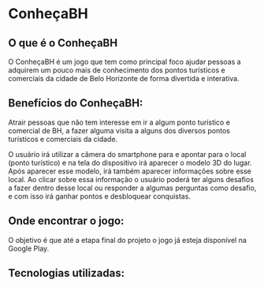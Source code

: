 # ConheçaBH


## O que é o ConheçaBH
O ConheçaBH é um jogo que tem como principal foco ajudar pessoas a adquirem um pouco mais de conhecimento dos pontos turísticos e comerciais da cidade de Belo Horizonte de forma divertida e interativa.

## Benefícios do ConheçaBH:
Atrair pessoas que não tem interesse em ir a algum ponto turístico e comercial de BH, a fazer alguma visita a alguns dos diversos pontos turísticos e comerciais da cidade.

O usuário irá utilizar a câmera do smartphone para e apontar para o local (ponto turístico) e na tela do dispositivo irá aparecer o modelo 3D do lugar. Após aparecer esse modelo, irá também aparecer informações sobre esse local. Ao clicar sobre essa informação o usuário poderá ter alguns desafios a fazer dentro desse local ou responder a algumas perguntas como desafio, e com isso irá ganhar pontos e desbloquear conquistas.

## Onde encontrar o jogo:
 O objetivo é que até a etapa final do projeto o jogo já esteja disponível na Google Play.

## Tecnologias utilizadas:
